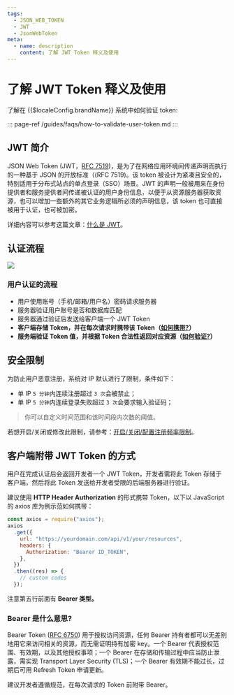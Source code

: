 ```yaml
---
tags:
  - JSON_WEB_TOKEN
  - JWT
  - JsonWebToken
meta:
  - name: description
    content: 了解 JWT Token 释义及使用
---
```


# 了解 JWT Token 释义及使用

<LastUpdated/>

了解在 {{$localeConfig.brandName}} 系统中如何验证 token:

::: page-ref /guides/faqs/how-to-validate-user-token.md
:::

## JWT 简介

JSON Web Token (JWT，[RFC 7519](https://tools.ietf.org/html/rfc7519))，是为了在网络应用环境间传递声明而执行的一种基于 JSON 的开放标准（\(RFC 7519\)。该 token 被设计为紧凑且安全的，特别适用于分布式站点的单点登录（SSO）场景。JWT 的声明一般被用来在身份提供者和服务提供者间传递被认证的用户身份信息，以便于从资源服务器获取资源，也可以增加一些额外的其它业务逻辑所必须的声明信息，该 token 也可直接被用于认证，也可被加密。

详细内容可以参考这篇文章：[什么是 JWT](https://www.jianshu.com/p/576dbf44b2ae)。

## 认证流程

![](~@imagesZhCn/concepts/jwt-flow.png)


### 用户认证的流程

- 用户使用账号（手机/邮箱/用户名）密码请求服务器
- 服务器验证用户账号是否和数据库匹配
- 服务器通过验证后发送给客户端一个 JWT Token
- **客户端存储 Token，并在每次请求时携带该 Token（**[**如何携带?**](#客户端附带-jwt-token-的方式)**）**
- **服务端验证 Token 值，并根据 Token 合法性返回对应资源（**[**如何验证?**](/guides/faqs/how-to-validate-user-token.md)**）**

## 安全限制

为防止用户恶意注册，系统对 IP 默认进行了限制，条件如下：

- 单 IP `5 分钟`内连续注册超过 `3 次`会被禁止；
- 单 IP `5 分钟`内连续登录失败超过 `3 次`会要求输入验证码；

> 你可以自定义时间范围和该时间段内次数的阈值。

若想开启/关闭或修改此限制，请参考：[开启/关闭/配置注册频率限制](/guides/security/config-register-limit.md)。

## 客户端附带 JWT Token 的方式

用户在完成认证后会返回开发者一个 JWT Token，开发者需将此 Token 存储于客户端，然后将此 Token 发送给开发者受限的后端服务器进行验证。

建议使用 **HTTP Header Authorization** 的形式携带 Token，以下以 JavaScript 的 axios 库为例示范如何携带：

```js
const axios = require("axios");
axios
  .get({
    url: "https://yourdomain.com/api/v1/your/resources",
    headers: {
      Authorization: "Bearer ID_TOKEN",
    },
  })
  .then((res) => {
    // custom codes
  });
```

注意第五行前面有 **Bearer 类型。**

### **Bearer 是什么意思?**

Bearer Token \([RFC 6750](http://www.rfcreader.com/#rfc6750)\) 用于授权访问资源，任何 Bearer 持有者都可以无差别地用它来访问相关的资源，而无需证明持有加密 key。一个 Bearer 代表授权范围、有效期，以及其他授权事项；一个 Bearer 在存储和传输过程中应当防止泄露，需实现 Transport Layer Security \(TLS\)；一个 Bearer 有效期不能过长，过期后可用 Refresh Token 申请更新。

建议开发者遵循规范，在每次请求的 Token 前附带 Bearer。
